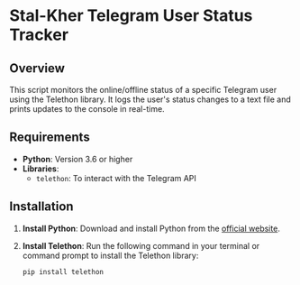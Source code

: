 
# Stal-Kher Telegram User Status Tracker

## Overview

This script monitors the online/offline status of a specific Telegram user using the Telethon library. It logs the user's status changes to a text file and prints updates to the console in real-time.

## Requirements

- **Python**: Version 3.6 or higher
- **Libraries**: 
  - `telethon`: To interact with the Telegram API

## Installation

1. **Install Python**: Download and install Python from the [official website](https://www.python.org/downloads/).

2. **Install Telethon**: Run the following command in your terminal or command prompt to install the Telethon library:

   ```bash
   pip install telethon

